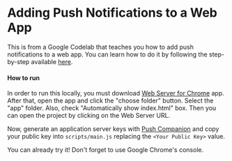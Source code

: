 # Adding Push Notifications to a Web App

This is from a Google Codelab that teaches you how to add push notifications to a web app. You can learn how to do it by following the step-by-step available [here](https://codelabs.developers.google.com/codelabs/push-notifications).

#### How to run

In order to run this locally, you must download [Web Server for Chrome](https://chrome.google.com/webstore/detail/web-server-for-chrome/ofhbbkphhbklhfoeikjpcbhemlocgigb) app. After that, open the app and click the "choose folder" button. Select the "app" folder. Also, check "Automatically show index.html" box. Then you can open the project by clicking on the Web Server URL.

Now, generate an application server keys with [Push Companion](https://web-push-codelab.appspot.com) and copy your public key into ```scripts/main.js``` replacing the ```<Your Public Key>``` value. 

You can already try it! Don't forget to use Google Chrome's console.
